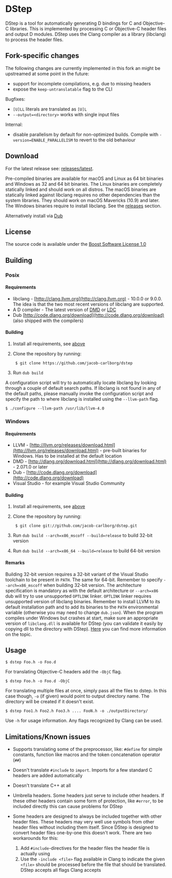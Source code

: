 # DStep

DStep is a tool for automatically generating D bindings for C and Objective-C
libraries. This is implemented by processing C or Objective-C header files and
output D modules. DStep uses the Clang compiler as a library (libclang) to
process the header files.

## Fork-specific changes

The following changes are currently implemented in this fork an might be upstreamed
at some point in the future:

- support for incomplete compilations, e.g. due to missing headers
- expose the `keep-untranslatable` flag to the CLI

Bugfixes:
- `[U]LL` literals are translated as `[U]L`
- `--output=<directory>` works with single input files

Internal:
- disable parallelism by default for non-optimized builds. Compile with
  `-version=ENABLE_PARALLELISM` to revert to the old behaviour

## Download

For the latest release see: [releases/latest](https://github.com/jacob-carlborg/dstep/releases/latest).

Pre-compiled binaries are available for macOS and Linux as 64 bit binaries and
Windows as 32 and 64 bit binaries. The Linux binaries are completely statically
linked and should work on all distros. The macOS binaries are statically linked
against libclang requires no other dependencies than the system libraries. They
should work on macOS Mavericks (10.9) and later. The Windows binaries require
to install libclang. See the [releases](https://github.com/jacob-carlborg/dstep/releases) section.

Alternatively install via [Dub](http://code.dlang.org/download)

## License

The source code is available under the [Boost Software License 1.0](http://www.boost.org/LICENSE_1_0.txt)

## Building

### Posix

#### Requirements

* libclang - [http://clang.llvm.org](http://clang.llvm.org) - 10.0.0 or 9.0.0.
    The idea is that the two most recent versions of libclang are supported.
* A D compiler - The latest version of [DMD](http://dlang.org/download.html)
    or [LDC](https://github.com/ldc-developers/ldc/releases/latest)
* Dub [http://code.dlang.org/download](http://code.dlang.org/download)
    (also shipped with the compilers)

#### Building

1. Install all requirements, see [above](#requirements)
2. Clone the repository by running:

        $ git clone https://github.com/jacob-carlborg/dstep

3. Run `dub build`

A configuration script will try to automatically locate libclang by looking
through a couple of default search paths. If libclang is not found in any of the
default paths, please manually invoke the configuration script and specify the
path to where libclang is installed using the `--llvm-path` flag.

```
$ ./configure --llvm-path /usr/lib/llvm-4.0
```

### Windows

#### Requirements

* LLVM - [http://llvm.org/releases/download.html](http://llvm.org/releases/download.html) -
    pre-built binaries for Windows. Has to be installed at the default location
* DMD - [http://dlang.org/download.html](http://dlang.org/download.html) -
    2.071.0 or later
* Dub - [http://code.dlang.org/download](http://code.dlang.org/download)
* Visual Studio - for example Visual Studio Community

#### Building

1. Install all requirements, see [above](#requirements)
2. Clone the repository by running:

		$ git clone git://github.com/jacob-carlborg/dstep.git

3. Run `dub build --arch=x86_mscoff --build=release` to build 32-bit version
4. Run `dub build --arch=x86_64 --build=release` to build 64-bit version

#### Remarks

Building 32-bit version requires a 32-bit variant of the Visual Studio toolchain
to be present in `PATH`. The same for 64-bit. Remember to specify
`--arch=x86_mscoff` when building 32-bit version. The architecture specification
is mandatory as with the default architecture or `--arch=x86` dub will try to
use unsupported `OPTLINK` linker. `OPTLINK` linker requires unsupported version
of libclang binaries. Remember to install LLVM to its default installation path
and to add its binaries to the `PATH` environmental variable (otherwise you may
need to change `dub.json`). When the program compiles under Windows but crashes
at start, make sure an appropriate version of `libclang.dll` is available for
DStep (you can validate it easily by copying dll to the directory with DStep).
[Here](https://docs.microsoft.com/en-us/windows/desktop/Dlls/dynamic-link-library-search-order#search-order-for-desktop-applications)
you can find more information on the topic.

## Usage

    $ dstep Foo.h -o Foo.d

For translating Objective-C headers add the `-ObjC` flag.

    $ dstep Foo.h -o Foo.d -ObjC

For translating multiple files at once, simply pass all the files to dstep.
In this case though, `-o` (if given) would point to output directory name.
The directory will be created if it doesn't exist.

    $ dstep Foo1.h Foo2.h Foo3.h .... FooN.h -o ./outputDirectory/

Use `-h` for usage information. Any flags recognized by Clang can be used.

## Limitations/Known issues

* Supports translating some of the preprocessor, like: `#define` for simple
    constants, function like macros and the token concatenation operator (`##`)
* Doesn't translate `#include` to `import`. Imports for a few standard C headers
    are added automatically
* Doesn't translate C++ at all
* Umbrella headers. Some headers just serve to include other headers. If these
    other headers contain some form of protection, like `#error`, to be included
    directly this can cause problems for DStep
* Some headers are designed to always be included together with other header
    files. These headers may very well use symbols from other header files
    without including them itself. Since DStep is designed to convert header
    files one-by-one this doesn't work. There are two workarounds for this:

    1. Add `#include`-directives for the header files the header file is
        actually using
    2. Use the `-include <file>` flag available in Clang to indicate the given
        `<file>` should be processed before the file that should be translated.
        DStep accepts all flags Clang accepts
